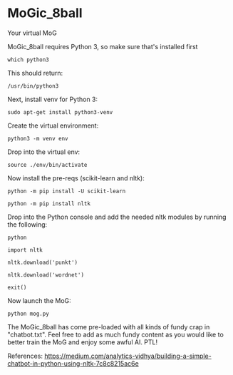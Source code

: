 # MoGic_8ball
Your virtual MoG

MoGic_8ball requires Python 3, so make sure that's installed first

```which python3```


This should return:

```/usr/bin/python3```


Next, install venv for Python 3:

```sudo apt-get install python3-venv```


Create the virtual environment:

```python3 -m venv env```


Drop into the virtual env:

```source ./env/bin/activate```


Now install the pre-reqs (scikit-learn and nltk):

```python -m pip install -U scikit-learn```

```python -m pip install nltk```


Drop into the Python console and add the needed nltk modules by running the following:

```python```

```import nltk```

```nltk.download('punkt')```

```nltk.download('wordnet')```

```exit()```


Now launch the MoG:

```python mog.py```


The MoGic_8ball has come pre-loaded with all kinds of fundy crap in "chatbot.txt". Feel free to add as much fundy content as you would like to better train the MoG and enjoy some awful AI. PTL!

References: https://medium.com/analytics-vidhya/building-a-simple-chatbot-in-python-using-nltk-7c8c8215ac6e
